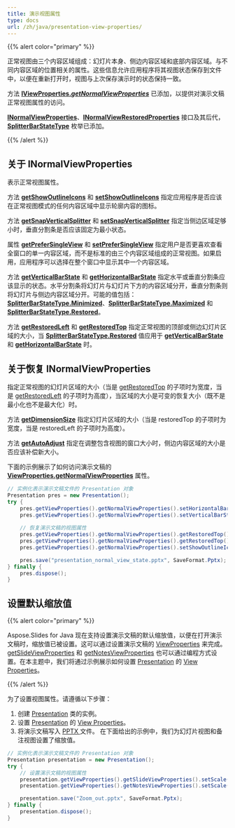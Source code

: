 ```yaml
---
title: 演示视图属性
type: docs
url: /zh/java/presentation-view-properties/
---
```


{{% alert color="primary" %}} 

正常视图由三个内容区域组成：幻灯片本身、侧边内容区域和底部内容区域。与不同内容区域的位置相关的属性。这些信息允许应用程序将其视图状态保存到文件中，以便在重新打开时，视图与上次保存演示时的状态保持一致。

方法 [**IViewProperties.*getNormalViewProperties***](https://reference.aspose.com/slides/java/com.aspose.slides/IViewProperties#getNormalViewProperties--) 已添加，以提供对演示文稿正常视图属性的访问。

[**INormalViewProperties**](https://reference.aspose.com/slides/java/com.aspose.slides/INormalViewProperties)、[**INormalViewRestoredProperties**](https://reference.aspose.com/slides/java/com.aspose.slides/INormalViewRestoredProperties) 接口及其后代，[**SplitterBarStateType**](https://reference.aspose.com/slides/java/com.aspose.slides/SplitterBarStateType) 枚举已添加。

{{% /alert %}} 


## **关于 INormalViewProperties** #
表示正常视图属性。

方法 [**getShowOutlineIcons**](https://reference.aspose.com/slides/java/com.aspose.slides/INormalViewProperties#getShowOutlineIcons--) 和 [**setShowOutlineIcons**](https://reference.aspose.com/slides/java/com.aspose.slides/INormalViewProperties#setShowOutlineIcons-boolean-) 指定应用程序是否应该在正常视图模式的任何内容区域中显示轮廓内容的图标。

方法 [**getSnapVerticalSplitter**](https://reference.aspose.com/slides/java/com.aspose.slides/INormalViewProperties#getSnapVerticalSplitter--) 和 [**setSnapVerticalSplitter**](https://reference.aspose.com/slides/java/com.aspose.slides/INormalViewProperties#setSnapVerticalSplitter-boolean-) 指定当侧边区域足够小时，垂直分割条是否应该固定为最小状态。

属性 [**getPreferSingleView**](https://reference.aspose.com/slides/java/com.aspose.slides/INormalViewProperties#getPreferSingleView--) 和 [**setPreferSingleView**](https://reference.aspose.com/slides/java/com.aspose.slides/INormalViewProperties#setPreferSingleView-boolean-) 指定用户是否更喜欢查看全窗口的单一内容区域，而不是标准的由三个内容区域组成的正常视图。如果启用，应用程序可以选择在整个窗口中显示其中一个内容区域。

方法 [**getVerticalBarState**](https://reference.aspose.com/slides/java/com.aspose.slides/INormalViewProperties#getVerticalBarState--) 和 [**getHorizontalBarState**](https://reference.aspose.com/slides/java/com.aspose.slides/INormalViewProperties#getHorizontalBarState--) 指定水平或垂直分割条应该显示的状态。水平分割条将幻灯片与幻灯片下方的内容区域分开，垂直分割条则将幻灯片与侧边内容区域分开。可能的值包括：[**SplitterBarStateType.Minimized**](https://reference.aspose.com/slides/java/com.aspose.slides/SplitterBarStateType#Minimized)、[**SplitterBarStateType.Maximized**](https://reference.aspose.com/slides/java/com.aspose.slides/SplitterBarStateType#Maximized) 和 [**SplitterBarStateType.Restored**](https://reference.aspose.com/slides/java/com.aspose.slides/SplitterBarStateType#Restored)。

方法 [**getRestoredLeft**](https://reference.aspose.com/slides/java/com.aspose.slides/INormalViewProperties#getRestoredLeft--) 和 [**getRestoredTop**](https://reference.aspose.com/slides/java/com.aspose.slides/INormalViewProperties#getRestoredTop--) 指定正常视图的顶部或侧边幻灯片区域的大小，当 [**SplitterBarStateType.Restored**](https://reference.aspose.com/slides/java/com.aspose.slides/SplitterBarStateType#Restored) 值应用于 [**getVerticalBarState**](https://reference.aspose.com/slides/java/com.aspose.slides/INormalViewProperties#getVerticalBarState--) 和 [**getHorizontalBarState**](https://reference.aspose.com/slides/java/com.aspose.slides/INormalViewProperties#getHorizontalBarState--) 时。

## **关于恢复 INormalViewProperties** 
指定正常视图的幻灯片区域的大小（当是 [getRestoredTop](https://reference.aspose.com/slides/java/com.aspose.slides/INormalViewProperties#getRestoredTop--) 的子项时为宽度，当是 [getRestoredLeft](https://reference.aspose.com/slides/java/com.aspose.slides/INormalViewProperties#getRestoredLeft--) 的子项时为高度），当区域的大小是可变的恢复大小（既不是最小化也不是最大化）时。

方法 [**getDimensionSize**](https://reference.aspose.com/slides/java/com.aspose.slides/INormalViewRestoredProperties#getDimensionSize--) 指定幻灯片区域的大小（当是 restoredTop 的子项时为宽度，当是 restoredLeft 的子项时为高度）。

方法 [**getAutoAdjust**](https://reference.aspose.com/slides/java/com.aspose.slides/INormalViewRestoredProperties#getAutoAdjust--) 指定在调整包含视图的窗口大小时，侧边内容区域的大小是否应该补偿新大小。

下面的示例展示了如何访问演示文稿的 [**ViewProperties.getNormalViewProperties**](https://reference.aspose.com/slides/java/com.aspose.slides/ViewProperties#getNormalViewProperties--) 属性。

```java
// 实例化表示演示文稿文件的 Presentation 对象
Presentation pres = new Presentation();
try {
    pres.getViewProperties().getNormalViewProperties().setHorizontalBarState(SplitterBarStateType.Restored);
    pres.getViewProperties().getNormalViewProperties().setVerticalBarState(SplitterBarStateType.Maximized);
    
    // 恢复演示文稿的视图属性
    pres.getViewProperties().getNormalViewProperties().getRestoredTop().setAutoAdjust(true);
    pres.getViewProperties().getNormalViewProperties().getRestoredTop().setDimensionSize(80);
    pres.getViewProperties().getNormalViewProperties().setShowOutlineIcons(true);

    pres.save("presentation_normal_view_state.pptx", SaveFormat.Pptx);
} finally {
    pres.dispose();
}
```

## **设置默认缩放值**
{{% alert color="primary" %}} 

Aspose.Slides for Java 现在支持设置演示文稿的默认缩放值，以便在打开演示文稿时，缩放值已被设置。这可以通过设置演示文稿的 [ViewProperties](https://reference.aspose.com/slides/java/com.aspose.slides/ViewProperties) 来完成。[getSlideViewProperties](https://reference.aspose.com/slides/java/com.aspose.slides/ViewProperties#getSlideViewProperties--) 和 [getNotesViewProperties](https://reference.aspose.com/slides/java/com.aspose.slides/ViewProperties#getNotesViewProperties--) 也可以通过编程方式设置。在本主题中，我们将通过示例展示如何设置 [Presentation](https://reference.aspose.com/slides/java/com.aspose.slides/presentation) 的 [View Properties](https://reference.aspose.com/slides/java/com.aspose.slides/ViewProperties)。

{{% /alert %}} 

为了设置视图属性。请遵循以下步骤：

1. 创建 [Presentation](https://reference.aspose.com/slides/java/com.aspose.slides/presentation) 类的实例。
1. 设置 [Presentation](https://reference.aspose.com/slides/java/com.aspose.slides/presentation) 的 [View Properties](https://reference.aspose.com/slides/java/com.aspose.slides/ViewProperties)。
1. 将演示文稿写入 [PPTX ](https://docs.fileformat.com/presentation/pptx/) 文件。
   在下面给出的示例中，我们为幻灯片视图和备注视图设置了缩放值。

```java
// 实例化表示演示文稿文件的 Presentation 对象
Presentation presentation = new Presentation();
try {
    // 设置演示文稿的视图属性
    presentation.getViewProperties().getSlideViewProperties().setScale(100); // 幻灯片视图的缩放值（百分比）
    presentation.getViewProperties().getNotesViewProperties().setScale(100); // 备注视图的缩放值（百分比）

    presentation.save("Zoom_out.pptx", SaveFormat.Pptx);
} finally {
    presentation.dispose();
}
```